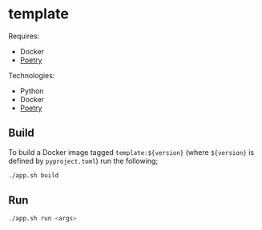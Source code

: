 # template

Requires:

- Docker
- [Poetry](https://python-poetry.org/)

Technologies:

- Python
- Docker
- [Poetry](https://python-poetry.org/)

## Build

To build a Docker image tagged `template:${version}` (where `${version}` is defined by `pyproject.toml`) run the following;

```bash
./app.sh build
```

## Run

```bash
./app.sh run <args>
```
